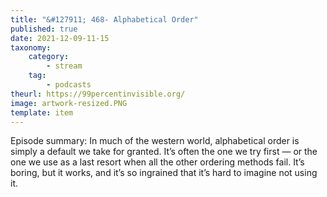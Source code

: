 ```yaml
---
title: "&#127911; 468- Alphabetical Order"
published: true
date: 2021-12-09-11-15
taxonomy:
    category:
        - stream
    tag:
        - podcasts
theurl: https://99percentinvisible.org/
image: artwork-resized.PNG
template: item
---
```


Episode summary: In much of the western world, alphabetical order is simply a default we take for granted. It&rsquo;s often the one we try first &mdash; or the one we use as a last resort when all the other ordering methods fail. It&rsquo;s boring, but it works, and it&rsquo;s so ingrained that it&rsquo;s hard to imagine not using it.
